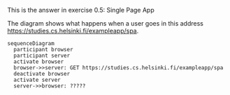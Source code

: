 This is the answer in exercise 0.5: Single Page App 

The diagram shows what happens when a user goes in this address https://studies.cs.helsinki.fi/exampleapp/spa. 

```mermaid
sequenceDiagram
  participant browser
  participant server
  activate browser
  browser->>server: GET https://studies.cs.helsinki.fi/exampleapp/spa
  deactivate browser
  activate server
  server->>browser: ?????

```
